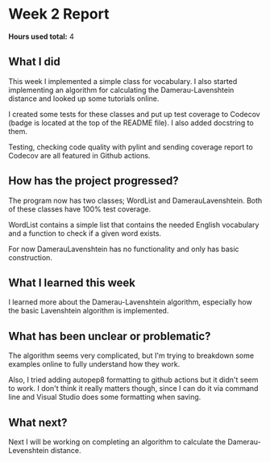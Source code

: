 # Week 2 Report

**Hours used total:** 4

## What I did

This week I implemented a simple class for vocabulary. I also started implementing an algorithm for calculating the Damerau-Lavenshtein distance and looked up some tutorials online.

I created some tests for these classes and put up test coverage to Codecov (badge is located at the top of the README file). I also added docstring to them.

Testing, checking code quality with pylint and sending coverage report to Codecov are all featured in Github actions.

## How has the project progressed?

The program now has two classes; WordList and DamerauLavenshtein. Both of these classes have 100% test coverage.

WordList contains a simple list that contains the needed English vocabulary and a function to check if a given word exists.

For now DamerauLavenshtein has no functionality and only has basic construction.

## What I learned this week

I learned more about the Damerau-Lavenshtein algorithm, especially how the basic Lavenshtein algorithm is implemented.

## What has been unclear or problematic?

The algorithm seems very complicated, but I'm trying to breakdown some examples online to fully understand how they work.

Also, I tried adding autopep8 formatting to github actions but it didn't seem to work. I don't think it really matters though, since I can do it via command line and Visual Studio does some formatting when saving.

## What next?

Next I will be working on completing an algorithm to calculate the Damerau-Levenshtein distance.
